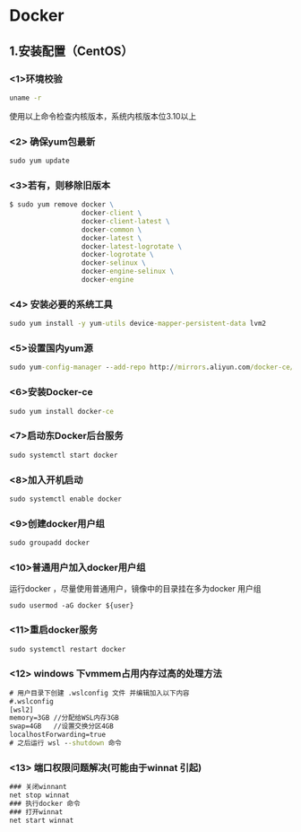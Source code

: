 # Docker

## 1.安装配置（CentOS）

### <1>环境校验

```cmd
uname -r
```

使用以上命令检查内核版本，系统内核版本位3.10以上

### <2> 确保yum包最新

```cmd
sudo yum update
```

### <3>若有，则移除旧版本

```cmd
$ sudo yum remove docker \
                  docker-client \
                  docker-client-latest \
                  docker-common \
                  docker-latest \
                  docker-latest-logrotate \
                  docker-logrotate \
                  docker-selinux \
                  docker-engine-selinux \
                  docker-engine

```

### <4> 安装必要的系统工具

```cmd
sudo yum install -y yum-utils device-mapper-persistent-data lvm2

```

### <5>设置国内yum源

```cmd
sudo yum-config-manager --add-repo http://mirrors.aliyun.com/docker-ce/linux/centos/docker-ce.repo
```

### <6>安装Docker-ce

```cmd
sudo yum install docker-ce
```

### <7>启动东Docker后台服务

```cmd
sudo systemctl start docker
```

### <8>加入开机启动

```cmd
sudo systemctl enable docker
```

### <9>创建docker用户组

```cmd
sudo groupadd docker
```

### <10>普通用户加入docker用户组 

运行docker ，尽量使用普通用户，镜像中的目录挂在多为docker 用户组

```
sudo usermod -aG docker ${user}
```

### <11>重启docker服务

```cmd
sudo systemctl restart docker
```

### <12> windows 下vmmem占用内存过高的处理方法

```cmd
# 用户目录下创建 .wslconfig 文件 并编辑加入以下内容
#.wslconfig
[wsl2]
memory=3GB //分配给WSL内存3GB
swap=4GB   //设置交换分区4GB
localhostForwarding=true
# 之后运行 wsl --shutdown 命令
```

### <13> 端口权限问题解决(可能由于winnat 引起)

```cmd
### 关闭winnant
net stop winnat
### 执行docker 命令
### 打开winnat
net start winnat
```

